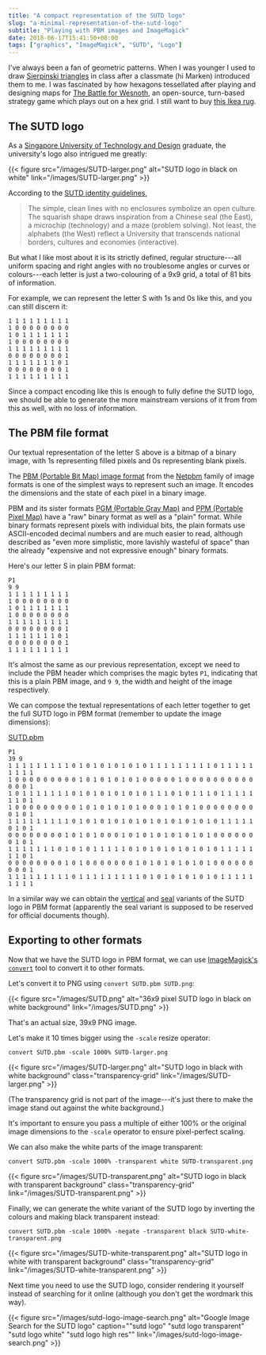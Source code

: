 ```yaml
---
title: "A compact representation of the SUTD logo"
slug: "a-minimal-representation-of-the-sutd-logo"
subtitle: "Playing with PBM images and ImageMagick"
date: 2018-06-17T15:41:50+08:00
tags: ["graphics", "ImageMagick", "SUTD", "Logo"]
---
```


I've always been a fan of geometric patterns. When I was younger I used to draw [Sierpinski
triangles](https://en.wikipedia.org/wiki/Sierpinski_triangle) in class after a classmate (hi Marken) introduced
them to me. I was fascinated by how hexagons tessellated after playing and designing maps for [The Battle for
Wesnoth](https://www.wesnoth.org/), an open-source, turn-based strategy game which plays out on a hex grid. I
still want to buy [this Ikea rug](https://www.ikea.com/sg/en/catalog/products/20260520/).

## The SUTD logo
As a [Singapore University of Technology and Design](https://sutd.edu.sg/) graduate, the university's logo also
intrigued me greatly:

{{< figure src="/images/SUTD-larger.png" alt="SUTD logo in black on white" link="/images/SUTD-larger.png" >}}

According to the [SUTD identity
guidelines](http://root.sutd.edu.sg/wp-content/themes/root/guidelinesandforms/SUTD_Identity_Guidelines.pdf),

> The simple, clean lines with no enclosures  symbolize an open culture. The squarish shape draws inspiration
from a  Chinese seal (the East), a microchip (technology) and a maze (problem  solving). Not least, the alphabets
(the West) reflect a University that  transcends national borders, cultures and economies (interactive).

But what I like most about it is its strictly defined, regular structure---all uniform spacing and right angles
with no troublesome angles or curves or colours---each letter is just a two-colouring of a 9x9 grid, a total of
81 bits of information.

For example, we can represent the letter S with 1s and 0s like this, and you can still discern it:

```
1 1 1 1 1 1 1 1 1
1 0 0 0 0 0 0 0 0
1 0 1 1 1 1 1 1 1
1 0 0 0 0 0 0 0 0
1 1 1 1 1 1 1 1 1
0 0 0 0 0 0 0 0 1
1 1 1 1 1 1 1 0 1
0 0 0 0 0 0 0 0 1
1 1 1 1 1 1 1 1 1
```

Since a compact encoding like this is enough to fully define the SUTD logo, we should be able to generate the more
mainstream versions of it from from this as well, with no loss of information.

## The PBM file format
Our textual representation of the letter S above is a bitmap of a binary image, with 1s representing filled pixels
and 0s representing blank pixels.

The [PBM (Portable Bit Map) image format](http://netpbm.sourceforge.net/doc/pbm.html) from the
[Netpbm](http://netpbm.sourceforge.net/) family of image formats is one of the simplest ways to represent such an
image. It encodes the dimensions and the state of each pixel in a binary image.

PBM and its sister formats [PGM (Portable Gray Map)](http://netpbm.sourceforge.net/doc/pgm.html) and [PPM (Portable
Pixel Map)](http://netpbm.sourceforge.net/doc/ppm.html) have a "raw" binary format as well as a "plain" format. While
binary formats represent pixels with individual bits, the plain formats use ASCII-encoded decimal numbers and are
much easier to read, although described as "even more simplistic, more lavishly wasteful of space" than the already
"expensive and not expressive enough" binary formats.

Here's our letter S in plain PBM format:

```
P1
9 9
1 1 1 1 1 1 1 1 1
1 0 0 0 0 0 0 0 0
1 0 1 1 1 1 1 1 1
1 0 0 0 0 0 0 0 0
1 1 1 1 1 1 1 1 1
0 0 0 0 0 0 0 0 1
1 1 1 1 1 1 1 0 1
0 0 0 0 0 0 0 0 1
1 1 1 1 1 1 1 1 1
```

It's almost the same as our previous representation, except we need to include the PBM header which comprises the
magic bytes `P1`, indicating that this is a plain PBM image, and `9 9`, the width and height of the image respectively.

We can compose the textual representations of each letter together to get the full SUTD logo in PBM format (remember
to update the image dimensions):

[SUTD.pbm](/files/SUTD.pbm)
```
P1
39 9
1 1 1 1 1 1 1 1 1 0 1 0 1 0 1 0 1 0 1 0 1 1 1 1 1 1 1 1 1 0 1 1 1 1 1 1 1 1 1
1 0 0 0 0 0 0 0 0 0 1 0 1 0 1 0 1 0 1 0 0 0 0 0 1 0 0 0 0 0 0 0 0 0 0 0 0 0 1
1 0 1 1 1 1 1 1 1 0 1 0 1 0 1 0 1 0 1 0 1 1 1 0 1 0 1 1 1 0 1 1 1 1 1 1 1 0 1
1 0 0 0 0 0 0 0 0 0 1 0 1 0 1 0 1 0 1 0 0 0 1 0 1 0 1 0 0 0 0 0 0 0 0 0 1 0 1
1 1 1 1 1 1 1 1 1 0 1 0 1 0 1 0 1 0 1 0 1 0 1 0 1 0 1 0 1 0 1 1 1 1 1 0 1 0 1
0 0 0 0 0 0 0 0 1 0 1 0 1 0 0 0 1 0 1 0 1 0 1 0 1 0 1 0 1 0 0 0 0 0 0 0 1 0 1
1 1 1 1 1 1 1 0 1 0 1 0 1 1 1 1 1 0 1 0 1 0 1 0 1 0 1 0 1 0 1 1 1 1 1 1 1 0 1
0 0 0 0 0 0 0 0 1 0 1 0 0 0 0 0 0 0 1 0 1 0 1 0 1 0 1 0 1 0 0 0 0 0 0 0 0 0 1
1 1 1 1 1 1 1 1 1 0 1 1 1 1 1 1 1 1 1 0 1 0 1 0 1 0 1 0 1 0 1 1 1 1 1 1 1 1 1
```

In a similar way we can obtain the [vertical](/files/SUTD-vertical.pbm) and [seal](/files/SUTD-seal.pbm) variants
of the SUTD logo in PBM format (apparently the seal variant is supposed to be reserved for official documents though).

## Exporting to other formats

Now that we have the SUTD logo in PBM format, we can use [ImageMagick's
`convert`](https://www.imagemagick.org/script/convert.php) tool to convert it to other formats.

Let's convert it to PNG using `convert SUTD.pbm SUTD.png`:

{{< figure src="/images/SUTD.png" alt="36x9 pixel SUTD logo in black on white background" link="/images/SUTD.png" >}}

That's an actual size, 39x9 PNG image.

Let's make it 10 times bigger using the `-scale` resize operator:

```
convert SUTD.pbm -scale 1000% SUTD-larger.png
```

{{< figure src="/images/SUTD-larger.png" alt="SUTD logo in black with white background" class="transparency-grid" link="/images/SUTD-larger.png" >}}

(The transparency grid is not part of the image---it's just there to make the image stand out against the white
background.)

It's important to ensure you pass a multiple of either 100% or the original image dimensions to the `-scale`
operator to ensure pixel-perfect scaling.

We can also make the white parts of the image transparent:

```
convert SUTD.pbm -scale 1000% -transparent white SUTD-transparent.png
```

{{< figure src="/images/SUTD-transparent.png" alt="SUTD logo in black with transparent background" class="transparency-grid" link="/images/SUTD-transparent.png" >}}

Finally, we can generate the white variant of the SUTD logo by inverting the colours and making black transparent
instead:

```
convert SUTD.pbm -scale 1000% -negate -transparent black SUTD-white-transparent.png
```

{{< figure src="/images/SUTD-white-transparent.png" alt="SUTD logo in white with transparent background" class="transparency-grid" link="/images/SUTD-white-transparent.png" >}}

Next time you need to use the SUTD logo, consider rendering it yourself instead of searching for it online (although
you don't get the wordmark this way).

{{< figure src="/images/sutd-logo-image-search.png" alt="Google Image Search for the SUTD logo" caption="\"sutd logo\" \"sutd logo transparent\" \"sutd logo white\" \"sutd logo high res\"" link="/images/sutd-logo-image-search.png" >}}
